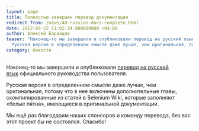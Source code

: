 ```yaml
---
layout: page
title: Полностью завершен перевод документации
redirect_from: /news/40-russian-docs-complete.html
date: 2012-03-22 11:02:34.000000000 +04:00
author: Алексей Баранцев
teaser: "Наконец-то мы завершили и опубликовали перевод на русский язык официального руководства пользователя.
  Русская версия в определенном смысле даже лучше, чем оригинальная, потому что в нее включены дополнительные главы, скомпилированные из статей в Selenium Wiki, которые заполняют «белые пятна», имеющиеся в оригинальной документации."
category: Новости
---
```

<p><span>Наконец-то мы завершили и опубликовали </span><a href="docs.html">перевод на русский язык</a><span> официального руководства пользователя</span><span>.</span></p>
<p><span>Русская версия в определенном смысле даже лучше, чем оригинальная, потому что в нее включены дополнительные главы, скомпилированные из статей в Selenium Wiki, которые заполняют «белые пятна», имеющиеся в оригинальной документации.</span></p>
<p><span>Мы ещё раз благодарим наших спонсоров и команду перевода, без вас этот проект бы не состоялся. Спасибо!</span></p>

